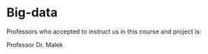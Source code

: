 # Big-data
Professors who accepted to instruct us in this course and project is:

Professor Dr. Malek
